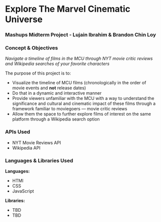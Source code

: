 # Explore The Marvel Cinematic Universe
### Mashups Midterm Project - Lujain Ibrahim & Brandon Chin Loy

### Concept & Objectives
<i>Navigate a timeline of films in the MCU through NYT movie critic reviews and Wikipedia searches of your favorite characters</i>

The purpose of this project is to:
* Visualize the timeline of MCU films (chronologically in the order of movie events and <b>not</b> release dates)
* Do that in a dynamic and interactive manner
* Provide viewers unfamiliar with the MCU with a way to understand the significance and cultural and cinematic impact of these films through a framework familiar to moviegoers — movie critic reviews
* Allow them the space to further explore films of interest on the same platform through a Wikipedia search option

### APIs Used
* NYT Movie Reviews API
* Wikipedia API

### Languages & Libraries Used

<b>Languages:</b> 
* HTMl
* CSS
* JavaScript

<b>Libraries:</b>
* TBD
* TBD
